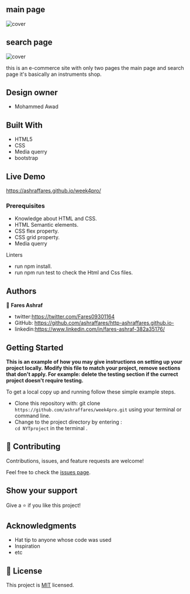 ## main page
![cover](https://user-images.githubusercontent.com/37639594/106650699-e1f1f980-659b-11eb-8349-86ed7ff9455a.png)


## search page
![cover](https://user-images.githubusercontent.com/37639594/106750098-10211900-6630-11eb-9303-7649cfffc740.png)


this is an e-commerce site with only two pages the main page and search page it's basically an instruments shop.

## Design owner
- Mohammed Awad

## Built With

- HTML5
- CSS
- Media querry
- bootstrap


## Live Demo
https://ashraffares.github.io/week4pro/


### Prerequisites
- Knowledge about HTML and CSS.
- HTML Semantic elements.
- CSS flex property.
- CSS grid property.
- Media querry

Linters
- run npm install.
- run npm run test to check the Html and Css files.


## Authors

👤 **Fares Ashraf** 

- twitter:https://twitter.com/Fares09301164
- GitHub: https://github.com/ashraffares/http-ashraffares.github.io-
- linkedin:https://www.linkedin.com/in/fares-ashraf-382a35176/

## Getting Started

**This is an example of how you may give instructions on setting up your project locally.**
**Modify this file to match your project, remove sections that don't apply. For example: delete the testing section if the currect project doesn't require testing.**


To get a local copy up and running follow these simple example steps.
- Clone this repository with: git clone ```https://github.com/ashraffares/week4pro.git``` using your terminal or command line.
- Change to the project directory by entering : <br>
```cd NYTproject``` in the terminal .

## 🤝 Contributing

Contributions, issues, and feature requests are welcome!

Feel free to check the [issues page](issues/).

## Show your support

Give a ⭐️ if you like this project!

## Acknowledgments

- Hat tip to anyone whose code was used
- Inspiration
- etc

## 📝 License

This project is [MIT](https://choosealicense.com/licenses/mit/) licensed.
